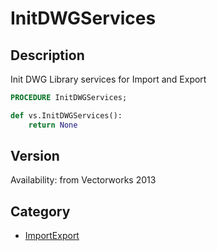 # InitDWGServices

## Description
Init DWG Library services for Import and Export

```pascal
PROCEDURE InitDWGServices;
```

```python
def vs.InitDWGServices():
    return None
```

## Version
Availability: from Vectorworks 2013

## Category
* [ImportExport](../Categories/ImportExport.md)
